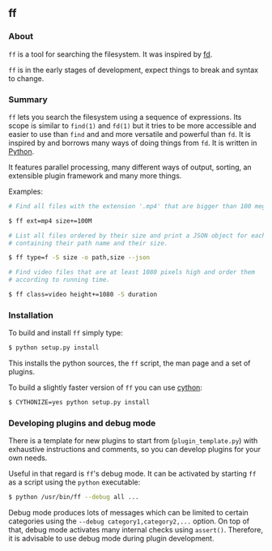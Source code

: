 ## ff

### About

`ff` is a tool for searching the filesystem. It was inspired by
[fd](https://github.com/sharkdp/fd).

`ff` is in the early stages of development, expect things to break and syntax
to change.

### Summary

`ff` lets you search the filesystem using a sequence of expressions. Its scope
is similar to `find(1)` and `fd(1)` but it tries to be more accessible and
easier to use than `find` and and more versatile and powerful than `fd`.
It is inspired by and borrows many ways of doing things from `fd`. It is
written in [Python](https://www.python.org/).

It features parallel processing, many different ways of output, sorting, an
extensible plugin framework and many more things.

Examples:

```sh
# Find all files with the extension '.mp4' that are bigger than 100 megabytes.

$ ff ext=mp4 size+=100M
```

```sh
# List all files ordered by their size and print a JSON object for each one
# containing their path name and their size.

$ ff type=f -S size -o path,size --json
```

```sh
# Find video files that are at least 1080 pixels high and order them
# according to running time.

$ ff class=video height+=1080 -S duration
```

### Installation

To build and install `ff` simply type:

```sh
$ python setup.py install
```

This installs the python sources, the `ff` script, the man page and a set of
plugins.

To build a slightly faster version of `ff` you can use
[cython](https://www.cython.org/):

```sh
$ CYTHONIZE=yes python setup.py install
```

### Developing plugins and debug mode

There is a template for new plugins to start from (`plugin_template.py`) with
exhaustive instructions and comments, so you can develop plugins for your own
needs.

Useful in that regard is `ff`'s debug mode. It can be activated by starting
`ff` as a script using the `python` executable:

```sh
$ python /usr/bin/ff --debug all ...
```

Debug mode produces lots of messages which can be limited to certain categories
using the `--debug category1,category2,...` option. On top of that, debug mode
activates many internal checks using `assert()`. Therefore, it is advisable to
use debug mode during plugin development.
